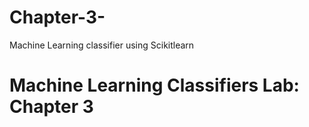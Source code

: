# Chapter-3-
Machine Learning classifier using Scikitlearn 


# Machine Learning Classifiers Lab: Chapter 3


